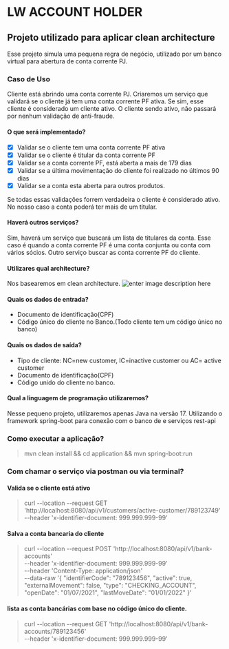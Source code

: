 # LW ACCOUNT HOLDER

## Projeto utilizado para aplicar clean architecture

Esse projeto simula uma pequena regra de negócio, utilizado por um banco virtual para abertura de conta corrente PJ.

### Caso de Uso

Cliente está abrindo uma conta corrente PJ. Criaremos um serviço que validará se o cliente já tem uma conta corrente PF
ativa. Se sim, esse cliente é considerado um cliente ativo. O cliente sendo ativo, não passará por nenhum validação de
anti-fraude.

#### O que será implementado?

- [x] Validar se o cliente tem uma conta corrente PF ativa
- [x] Validar se o cliente é titular da conta corrente PF
- [x] Validar se a conta corrente PF, está aberta a mais de 179 dias
- [x] Validar se a última movimentação do cliente foi realizado no últimos 90 dias
- [x] Validar se a conta esta aberta para outros produtos.

Se todas essas validações forrem verdadeira o cliente é considerado ativo. No nosso caso a conta poderá ter mais de um
titular.

#### Haverá outros serviços?

Sim, haverá um serviço que buscará um lista de titulares da conta. Esse caso é quando a conta corrente PF é uma conta
conjunta ou conta com vários sócios. Outro serviço buscar as conta corrente PF do cliente.

#### Utilizares qual architecture?

Nos basearemos em clean architecture.
![enter image description here](https://cdn-media-1.freecodecamp.org/images/1*nEATDe5dRLIWN3MSxSjG0A.png)

#### Quais os dados de entrada?

- Documento de identificação(CPF)
- Código único do cliente no Banco.(Todo cliente tem um código único no banco)

#### Quais os dados de saída?

- Tipo de cliente: NC=new customer, IC=inactive customer ou AC= active customer
- Documento de identificação(CPF)
- Código unido do cliente no banco.

#### Qual a linguagem de programação utilizaremos?

Nesse pequeno projeto, utilizaremos apenas Java na versão 17.
Utilizando o framework spring-boot para conexão com o banco de e serviços rest-api

### Como executar a aplicação?
> mvn clean install && cd application && mvn spring-boot:run

### Com chamar o serviço via postman ou via terminal?
#### Valida se o cliente está ativo
> curl --location --request GET 'http://localhost:8080/api/v1/customers/active-customer/789123749' \
--header 'x-identifier-document: 999.999.999-99'

#### Salva a conta bancaria do cliente
> curl --location --request POST 'http://localhost:8080/api/v1/bank-accounts' \
--header 'x-identifier-document: 999.999.999-99' \
--header 'Content-Type: application/json' \
--data-raw '{
    "identifierCode": "789123456",
    "active": true,
    "externalMovement": false,
    "type": "CHECKING_ACCOUNT",
    "openDate": "01/07/2021",
    "lastMoveDate": "01/01/2022"
}'

#### lista as conta bancárias com base no código único do cliente.
> curl --location --request GET 'http://localhost:8080/api/v1/bank-accounts/789123456' \
--header 'x-identifier-document: 999.999.999-99'
